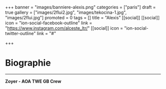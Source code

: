 +++
banner = "images/banniere-alexis.png"
categories = ["paris"]
draft = true
gallery = ["images/2flui2.jpg", "images/tekocina-1.jpg", "images/2flui.jpg"]
promoted = 0
tags = []
title = "Alexis"
[[social]]
[[social]]
icon = "ion-social-facebook-outline"
link = "https://www.instagram.com/alceste_ltr/"
[[social]]
icon = "ion-social-twitter-outline"
link = "#"

+++
# Biographie
---

**Zoyer - AOA TWE GB Crew**
